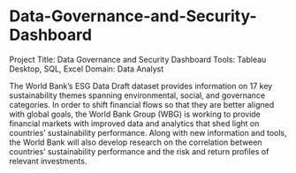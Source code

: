 # Data-Governance-and-Security-Dashboard

Project Title: Data Governance and Security Dashboard
Tools: Tableau Desktop, SQL, Excel
Domain: Data Analyst

The World Bank’s ESG Data Draft dataset provides information on 17 key sustainability themes spanning environmental, social, and governance categories. In order to shift financial flows so that they are better aligned with global goals, the World Bank Group (WBG) is working to provide financial markets with improved data and analytics that shed light on countries’ sustainability performance. Along with new information and tools, the World Bank will also develop research on the correlation between countries’ sustainability performance and the risk and return profiles of relevant investments.
